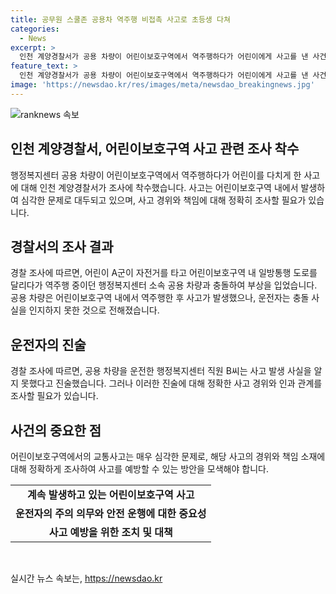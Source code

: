 ```yaml
---
title: 공무원 스쿨존 공용차 역주행 비접촉 사고로 초등생 다쳐
categories:
  - News
excerpt: >
  인천 계양경찰서가 공용 차량이 어린이보호구역에서 역주행하다가 어린이에게 사고를 낸 사건을 조사 중이다. 지난달 25일 오후 5시께 초등학생 A군이 자전거를 타고 역주행 중인 전기차와 충돌하여 다쳤다는 신고가 접수됐다. 차량은 행정복지센터 소속이었으며 운전자는 사고를 몰랐다고 주장했다. 경찰은 사고 발생 경위를 정확히 조사할 예정이다. (150자)
feature_text: >
  인천 계양경찰서가 공용 차량이 어린이보호구역에서 역주행하다가 어린이에게 사고를 낸 사건을 조사 중이다. 지난달 25일 오후 5시께 초등학생 A군이 자전거를 타고 역주행 중인 전기차와 충돌하여 다쳤다는 신고가 접수됐다. 차량은 행정복지센터 소속이었으며 운전자는 사고를 몰랐다고 주장했다. 경찰은 사고 발생 경위를 정확히 조사할 예정이다. (150자)
image: 'https://newsdao.kr/res/images/meta/newsdao_breakingnews.jpg'
---
```


<p><img src="https://newsdao.kr/res/images/meta/newsdao_breakingnews.jpg" alt="ranknews 속보" /></p>

<h2 data-ke-size="size26">인천 계양경찰서, 어린이보호구역 사고 관련 조사 착수</h2>

<p data-ke-size="size16">행정복지센터 공용 차량이 어린이보호구역에서 역주행하다가 어린이를 다치게 한 사고에 대해 인천 계양경찰서가 조사에 착수했습니다. 사고는 어린이보호구역 내에서 발생하여 심각한 문제로 대두되고 있으며, 사고 경위와 책임에 대해 정확히 조사할 필요가 있습니다.</p>

<h2 data-ke-size="size26">경찰서의 조사 결과</h2>

<p data-ke-size="size16">경찰 조사에 따르면, 어린이 A군이 자전거를 타고 어린이보호구역 내 일방통행 도로를 달리다가 역주행 중이던 행정복지센터 소속 공용 차량과 충돌하여 부상을 입었습니다. 공용 차량은 어린이보호구역 내에서 역주행한 후 사고가 발생했으나, 운전자는 충돌 사실을 인지하지 못한 것으로 전해졌습니다.</p>

<h2 data-ke-size="size26">운전자의 진술</h2>

<p data-ke-size="size16">경찰 조사에 따르면, 공용 차량을 운전한 행정복지센터 직원 B씨는 사고 발생 사실을 알지 못했다고 진술했습니다. 그러나 이러한 진술에 대해 정확한 사고 경위와 인과 관계를 조사할 필요가 있습니다.</p>

<h2 data-ke-size="size26">사건의 중요한 점</h2>

<p data-ke-size="size16">어린이보호구역에서의 교통사고는 매우 심각한 문제로, 해당 사고의 경위와 책임 소재에 대해 정확하게 조사하여 사고를 예방할 수 있는 방안을 모색해야 합니다. </p>

<table>
    <tr>
        <td style="text-align: center; height: 17px;"><b>계속 발생하고 있는 어린이보호구역 사고</b></td>
    </tr>
    <tr>
        <td style="text-align: center; height: 17px;"><b>운전자의 주의 의무와 안전 운행에 대한 중요성</b></td>
    </tr>
    <tr>
        <td style="text-align: center; height: 17px;"><b>사고 예방을 위한 조치 및 대책</b></td>
    </tr>
</table>

<p data-ke-size="size16">&nbsp;</p>
실시간 뉴스 속보는, <a href="https://newsdao.kr" rel="dofollow">https://newsdao.kr</a>


